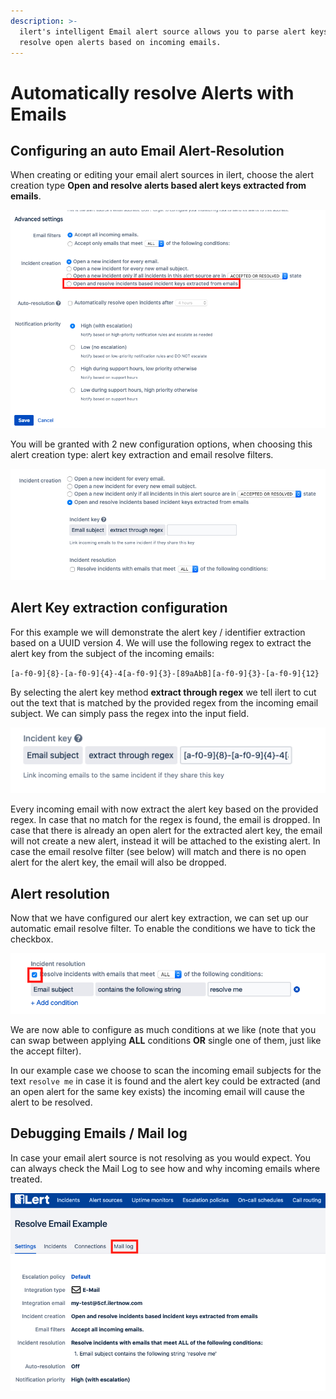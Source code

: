 ```yaml
---
description: >-
  ilert's intelligent Email alert source allows you to parse alert keys and
  resolve open alerts based on incoming emails.
---
```


# Automatically resolve Alerts with Emails

## Configuring an auto Email Alert-Resolution

When creating or editing your email alert sources in ilert, choose the alert creation type **Open and resolve alerts based alert keys extracted from emails**.

![](<../../../.gitbook/assets/Screenshot 2020-06-17 at 14.46.18.png>)

You will be granted with 2 new configuration options, when choosing this alert creation type: alert key extraction and email resolve filters.

![](<../../../.gitbook/assets/Screenshot 2020-06-17 at 14.50.48.png>)

## Alert Key extraction configuration

For this example we will demonstrate the alert key / identifier extraction based on a UUID version 4. We will use the following regex to extract the alert key from the subject of the incoming emails:

`[a-f0-9]{8}-[a-f0-9]{4}-4[a-f0-9]{3}-[89aAbB][a-f0-9]{3}-[a-f0-9]{12}`

By selecting the alert key method **extract through regex** we tell ilert to cut out the text that is matched by the provided regex from the incoming email subject. We can simply pass the regex into the input field.

![](<../../../.gitbook/assets/Screenshot 2020-06-17 at 14.51.58.png>)

Every incoming email with now extract the alert key based on the provided regex. In case that no match for the regex is found, the email is dropped. In case that there is already an open alert for the extracted alert key, the email will not create a new alert, instead it will be attached to the existing alert. In case the email resolve filter (see below) will match and there is no open alert for the alert key, the email will also be dropped.

## Alert resolution

Now that we have configured our alert key extraction, we can set up our automatic email resolve filter. To enable the conditions we have to tick the checkbox.

![](<../../../.gitbook/assets/Screenshot 2020-06-17 at 14.56.54.png>)

We are now able to configure as much conditions at we like (note that you can swap between applying **ALL** conditions **OR** single one of them, just like the accept filter).

In our example case we choose to scan the incoming email subjects for the text `resolve me` in case it is found and the alert key could be extracted (and an open alert for the same key exists) the incoming email will cause the alert to be resolved.

## Debugging Emails / Mail log

In case your email alert source is not resolving as you would expect. You can always check the Mail Log to see how and why incoming emails where treated.

![](<../../../.gitbook/assets/Screenshot 2020-06-17 at 15.01.41.png>)
